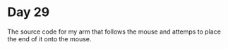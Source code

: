 # Day 29
The source code for my arm that follows the mouse and attemps to place the end of it onto the mouse.
